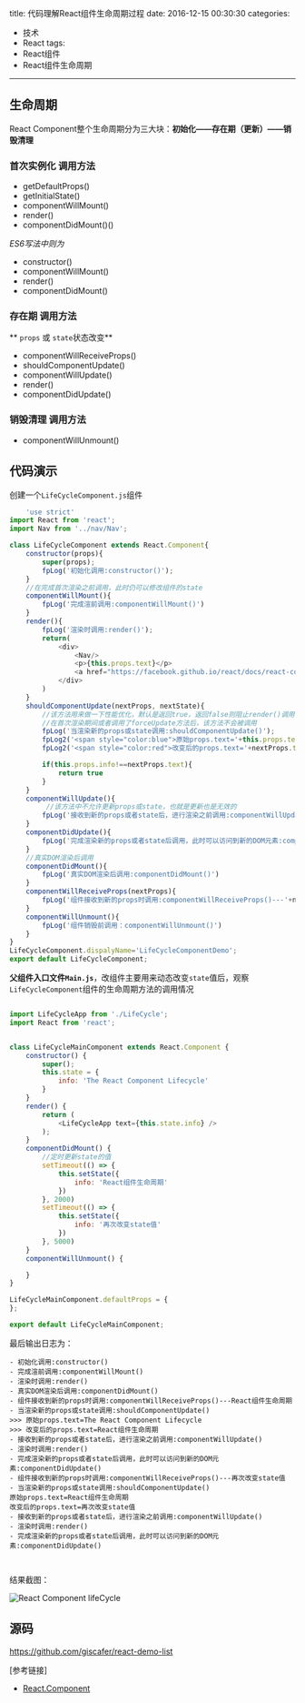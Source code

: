 title: 代码理解React组件生命周期过程
date: 2016-12-15 00:30:30
categories:
- 技术
- React
tags:
- React组件
- React组件生命周期

---

## 生命周期

React Component整个生命周期分为三大块：**初始化——存在期（更新）——销毁清理**

### 首次实例化 调用方法

- getDefaultProps()
- getInitialState()
- componentWillMount()
- render()
- componentDidMount()()

*ES6写法中则为*

- constructor()
- componentWillMount()
- render()
- componentDidMount()


 
### 存在期 调用方法

** `props` 或 `state`状态改变**

- componentWillReceiveProps()
- shouldComponentUpdate()
- componentWillUpdate()
- render()
- componentDidUpdate()

### 销毁清理 调用方法

- componentWillUnmount()

<!--more-->

## 代码演示

创建一个`LifeCycleComponent.js`组件

```javascript
    'use strict'
import React from 'react';
import Nav from '../nav/Nav';

class LifeCycleComponent extends React.Component{
    constructor(props){
        super(props);
        fpLog('初始化调用:constructor()');
    }
    //在完成首次渲染之前调用，此时仍可以修改组件的state
    componentWillMount(){
        fpLog('完成渲前调用:componentWillMount()')
    }
    render(){
        fpLog('渲染时调用:render()');
        return(
            <div>
                <Nav/>
                <p>{this.props.text}</p>
                <a href="https://facebook.github.io/react/docs/react-component.html" target="_blank">Component Specs and Lifecycle</a>
            </div>
        )
    }
    shouldComponentUpdate(nextProps, nextState){
        //该方法用来做一下性能优化，默认是返回true，返回false则阻止render()调用，跳过后续的生命周期方法
        //在首次渲染期间或者调用了forceUpdate方法后，该方法不会被调用
        fpLog('当渲染新的props或state调用:shouldComponentUpdate()');
        fpLog2('<span style="color:blue">原始props.text='+this.props.text+'</span>');
        fpLog2('<span style="color:red">改变后的props.text='+nextProps.text+'</span>');

        if(this.props.info!==nextProps.text){
            return true
        }
    }
    componentWillUpdate(){
         //该方法中不允许更新props或state，也就是更新也是无效的
        fpLog('接收到新的props或者state后，进行渲染之前调用:componentWillUpdate()');
    }
    componentDidUpdate(){
        fpLog('完成渲染新的props或者state后调用，此时可以访问到新的DOM元素:componentDidUpdate()');
    }
    //真实DOM渲染后调用
    componentDidMount(){
        fpLog('真实DOM渲染后调用:componentDidMount()')
    }
    componentWillReceiveProps(nextProps){
        fpLog('组件接收到新的props时调用:componentWillReceiveProps()---'+nextProps.text)
    }
    componentWillUnmount(){
        fpLog('组件销毁前调用：componentWillUnmount()')
    }
}
LifeCycleComponent.dispalyName='LifeCycleComponentDemo';
export default LifeCycleComponent;

```

**父组件入口文件`Main.js`**，改组件主要用来动态改变`state`值后，观察`LifeCycleComponent`组件的生命周期方法的调用情况

```javascript

import LifeCycleApp from './LifeCycle';
import React from 'react';


class LifeCycleMainComponent extends React.Component {
    constructor() {
        super();
        this.state = {
            info: 'The React Component Lifecycle'
        }
    }
    render() {
        return (
            <LifeCycleApp text={this.state.info} />
        );
    }
    componentDidMount() {
        //定时更新state的值
        setTimeout(() => {
            this.setState({
                info: 'React组件生命周期'
            })
        }, 2000)
        setTimeout(() => {
            this.setState({
                info: '再次改变state值'
            })
        }, 5000)
    }
    componentWillUnmount() {

    }
}

LifeCycleMainComponent.defaultProps = {
};

export default LifeCycleMainComponent;


```

最后输出日志为：

```
- 初始化调用:constructor()
- 完成渲前调用:componentWillMount()
- 渲染时调用:render()
- 真实DOM渲染后调用:componentDidMount()
- 组件接收到新的props时调用:componentWillReceiveProps()---React组件生命周期
- 当渲染新的props或state调用:shouldComponentUpdate()
>>> 原始props.text=The React Component Lifecycle
>>> 改变后的props.text=React组件生命周期
- 接收到新的props或者state后，进行渲染之前调用:componentWillUpdate()
- 渲染时调用:render()
- 完成渲染新的props或者state后调用，此时可以访问到新的DOM元素:componentDidUpdate()
- 组件接收到新的props时调用:componentWillReceiveProps()---再次改变state值
- 当渲染新的props或state调用:shouldComponentUpdate()
原始props.text=React组件生命周期
改变后的props.text=再次改变state值
- 接收到新的props或者state后，进行渲染之前调用:componentWillUpdate()
- 渲染时调用:render()
- 完成渲染新的props或者state后调用，此时可以访问到新的DOM元素:componentDidUpdate()



```

结果截图：

![React Component lifeCycle](https://raw.githubusercontent.com/giscafer/react-demo-list/master/src/images/lifecycle.png)


## 源码

https://github.com/giscafer/react-demo-list

[参考链接]

* [React.Component](https://facebook.github.io/react/docs/react-component.html)